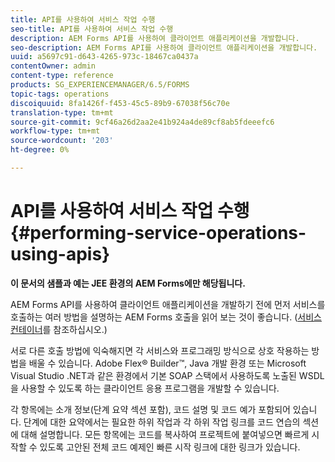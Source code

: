 ```yaml
---
title: API를 사용하여 서비스 작업 수행
seo-title: API를 사용하여 서비스 작업 수행
description: AEM Forms API를 사용하여 클라이언트 애플리케이션을 개발합니다.
seo-description: AEM Forms API를 사용하여 클라이언트 애플리케이션을 개발합니다.
uuid: a5697c91-d643-4265-973c-18467ca0437a
contentOwner: admin
content-type: reference
products: SG_EXPERIENCEMANAGER/6.5/FORMS
topic-tags: operations
discoiquuid: 8fa1426f-f453-45c5-89b9-67038f56c70e
translation-type: tm+mt
source-git-commit: 9cf46a26d2aa2e41b924a4de89cf8ab5fdeeefc6
workflow-type: tm+mt
source-wordcount: '203'
ht-degree: 0%

---
```



# API를 사용하여 서비스 작업 수행 {#performing-service-operations-using-apis}

**이 문서의 샘플과 예는 JEE 환경의 AEM Forms에만 해당됩니다.**

AEM Forms API를 사용하여 클라이언트 애플리케이션을 개발하기 전에 먼저 서비스를 호출하는 여러 방법을 설명하는 AEM Forms 호출을 읽어 보는 것이 좋습니다. ([서비스 컨테이너](/help/forms/developing/service-container.md#service-container)를 참조하십시오.)

서로 다른 호출 방법에 익숙해지면 각 서비스와 프로그래밍 방식으로 상호 작용하는 방법을 배울 수 있습니다. Adobe Flex® Builder™, Java 개발 환경 또는 Microsoft Visual Studio .NET과 같은 환경에서 기본 SOAP 스택에서 사용하도록 노출된 WSDL을 사용할 수 있도록 하는 클라이언트 응용 프로그램을 개발할 수 있습니다.

각 항목에는 소개 정보(단계 요약 섹션 포함), 코드 설명 및 코드 예가 포함되어 있습니다. 단계에 대한 요약에서는 필요한 하위 작업과 각 하위 작업 링크를 코드 연습의 섹션에 대해 설명합니다. 모든 항목에는 코드를 복사하여 프로젝트에 붙여넣으면 빠르게 시작할 수 있도록 고안된 전체 코드 예제인 빠른 시작 링크에 대한 링크가 있습니다.
